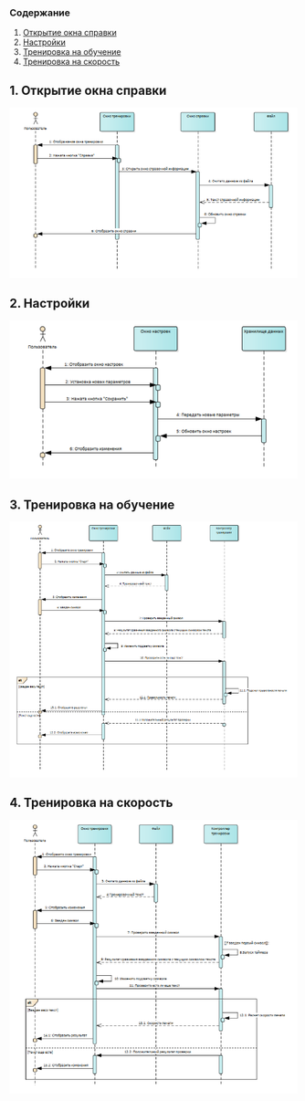 ### Содержание
1. [Открытие окна справки](#1) <br>
2. [Настройки](#2) <br>
3. [Тренировка на обучение](#3)<br>
4. [Тренировка на скорость](#3)<br>

## 1. Открытие окна справки <a name="1"></a>
![Окно справки](https://github.com/Anatoliy030501/Keyboard-Trainer/blob/main/Diagrams/Sequence/Reference.png) <br/>

## 2. Настройки <a name="2"></a>
![Настройки](https://github.com/Anatoliy030501/Keyboard-Trainer/blob/main/Diagrams/Sequence/Settings.png) <br/>

## 3. Тренировка на обучение <a name="3"></a>
![Обучение](https://github.com/Anatoliy030501/Keyboard-Trainer/blob/main/Diagrams/Sequence/TrainingForLearning.png) <br/>

## 4. Тренировка на скорость <a name="4"></a>
![Скорость](https://github.com/Anatoliy030501/Keyboard-Trainer/blob/main/Diagrams/Sequence/TrainingForSpeed.png) <br/>
